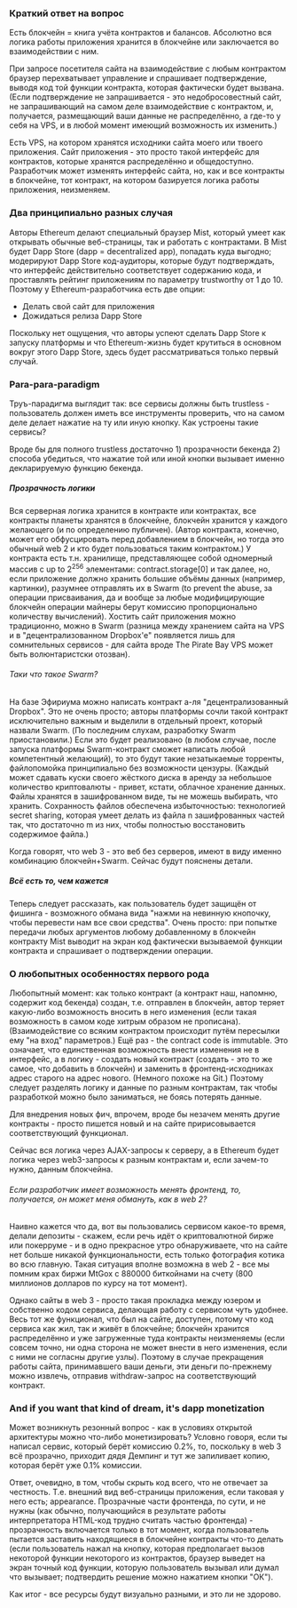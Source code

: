 ### Краткий ответ на вопрос

Есть блокчейн = книга учёта контрактов и балансов. Абсолютно вся логика работы приложения хранится в блокчейне или заключается во взаимодействии с ним.

При запросе посетителя сайта на взаимодействие с любым контрактом браузер перехватывает управление и спрашивает подтверждение, выводя код той функции контракта, которая фактически будет вызвана. (Если подтверждение не запрашивается - это недобросовестный сайт, не запрашивающий на самом деле взаимодействие с контрактом, и, получается, размещающий ваши данные не распределённо, а где-то у себя на VPS, и в любой момент имеющий возможность их изменить.)

Есть VPS, на котором хранятся исходники сайта моего или твоего приложения. Сайт приложения - это просто такой интерфейс для контрактов, которые хранятся распределённо и общедоступно. Разработчик может изменять интерфейс сайта, но, как и все контракты в блокчейне, тот контракт, на котором базируется логика работы приложения, неизменяем.

### Два принципиально разных случая

Авторы Ethereum делают специальный браузер Mist, который умеет как открывать обычные веб-страницы, так и работать с контрактами. В Mist будет Dapp Store (dapp = decentralized app), попадать куда выгодно; модерируют Dapp Store код-аудиторы, которые будут подтверждать, что интерфейс действительно соответствует содержанию кода, и проставлять рейтинг приложениям по параметру trustworthy от 1 до 10. Поэтому у Ethereum-разработчика есть две опции:

* Делать свой сайт для приложения
* Дожидаться релиза Dapp Store

Поскольку нет ощущения, что авторы успеют сделать Dapp Store к запуску платформы и что Ethereum-жизнь будет крутиться в основном вокруг этого Dapp Store, здесь будет рассматриваться только первый случай.


### Para-para-paradigm

Труъ-парадигма выглядит так: все сервисы должны быть trustless - пользователь должен иметь все инструменты проверить, что на самом деле делает нажатие на ту или иную кнопку. Как устроены такие сервисы? 

Вроде бы для полного trustless достаточно 1) прозрачности бекенда 2) способа убедиться, что нажатие той или иной кнопки вызывает именно декларируемую функцию бекенда.

##### Прозрачность логики

Вся серверная логика хранится в контракте или контрактах, все контракты планеты хранятся в блокчейне, блокчейн хранится у каждого желающего (и по определению публичен). (Автор контракта, конечно, может его обфусцировать перед добавлением в блокчейн, но тогда это обычный web 2 и кто будет пользоваться таким контрактом.) У контракта есть т.н. хранилище, представляющее собой одномерный массив с up to 2<sup>256</sup> элементами: contract.storage[0] и так далее, но, если приложение должно хранить большие объёмы данных (например, картинки), разумнее отправлять их в Swarm (to prevent the abuse, за операции присваивания, да и вообще за любые модифицирующие блокчейн операции майнеры берут комиссию пропорционально количеству вычислений). Хостить сайт приложения можно традиционно, можно в Swarm (разница между хранением сайта на VPS и в "децентрализованном Dropbox'е" появляется лишь для сомнительных сервисов - для сайта вроде The Pirate Bay VPS может быть волюнтаристски отозван). 

###### Таки что такое Swarm?

На базе Эфириума можно написать контракт а-ля "децентрализованный Dropbox". Это не очень просто; авторы платформы сочли такой контракт исключительно важным и выделили в отдельный проект, который назвали Swarm. (По последним слухам, разработку Swarm приостановили.) Если это будет реализовано (в любом случае, после запуска платформы Swarm-контракт сможет написать любой компетентный желающий), то это будут такие незатыкаемые торренты, файлопомойка принципиально без возможности цензуры. (Каждый может сдавать куски своего жёсткого диска в аренду за небольшое количество криптовалюты - привет, кстати, облачное хранение данных. Файлы хранятся в зашифрованном виде, ты не можешь выбирать, что хранить. Сохранность файлов обеспечена избыточностью: технологией secret sharing, которая умеет делать из файла n зашифрованных частей так, что достаточно m из них, чтобы полностью восстановить содержимое файла.)

Когда говорят, что web 3 - это веб без серверов, имеют в виду именно комбинацию блокчейн+Swarm. Сейчас будут пояснены детали. 

##### Всё есть то, чем кажется

Теперь следует рассказать, как пользователь будет защищён от фишинга - возможного обмана вида "нажми на невинную кнопочку, чтобы перевести нам все свои средства". Очень просто: при попытке передачи любых аргументов любому добавленному в блокчейн контракту Mist выводит на экран код фактически вызываемой функции контракта и спрашивает о подтверждении операции. 

### О любопытных особенностях первого рода

Любопытный момент: как только контракт (а контракт наш, напомню, содержит код бекенда) создан, т.е. отправлен в блокчейн, автор теряет какую-либо возможность вносить в него изменения (если такая возможность в самом коде хитрым образом не прописана). (Взаимодействие со всяким контрактом происходит путём пересылки ему "на вход" параметров.) Ещё раз - the contract code is immutable. Это означает, что единственная возможность внести изменения не в интерфейс, а в логику - создать новый контракт (создать - это то же самое, что добавить в блокчейн) и заменить в фронтенд-исходниках адрес старого на адрес нового. (Немного похоже на Git.) Поэтому следует разделять логику и данные по разным контрактам, так чтобы разработкой можно было заниматься, не боясь потерять данные. 

Для внедрения новых фич, впрочем, вроде бы незачем менять другие контракты - просто пишется новый и на сайте пририсовывается соответствующий функционал.

Сейчас вся логика через AJAX-запросы к серверу, а в Ethereum будет логика через web3-запросы к разным контрактам и, если зачем-то нужно, данным блокчейна.

###### Если разработчик имеет возможность менять фронтенд, то, получается, он может меня обмануть, как в web 2?

Наивно кажется что да, вот вы пользовались сервисом какое-то время, делали депозиты - скажем, если речь идёт о криптовалютной бирже или покерруме - и в одно прекрасное утро обнаруживаете, что на сайте нет больше никакой функциональности, есть только фотография котика во всю главную. Такая ситуация вполне возможна в web 2 - все мы помним крах биржи MtGox с 880000 биткойнами на счету (800 миллионов долларов по курсу на тот момент). 

Однако сайты в web 3 - просто такая прокладка между юзером и собственно кодом сервиса, делающая работу с сервисом чуть удобнее. Весь тот же функционал, что был на сайте, доступен, потому что код сервиса как жил, так и живёт в блокчейне; блокчейн хранится распределённо и уже загруженные туда контракты неизменяемы (если совсем точно, ни одна сторона не может внести в него изменения, если с ними не согласны другие узлы). Поэтому в случае прекращения работы сайта, принимавшего ваши деньги, эти деньги по-прежнему можно извлечь, отправив withdraw-запрос на соответствующий контракт.

### And if you want that kind of dream, it's dapp monetization

Может возникнуть резонный вопрос - как в условиях открытой архитектуры можно что-либо монетизировать? Условно говоря, если ты написал сервис, который берёт комиссию 0.2%, то, поскольку в web 3 всё прозрачно, приходит дядя Демпинг и тут же запиливает копию, которая берёт уже 0.1% комиссии.

Ответ, очевидно, в том, чтобы скрыть код всего, что не отвечает за честность. Т.е. внешний вид веб-страницы приложения, если таковая у него есть; appearance. Прозрачные части фронтенда, по сути, и не нужны (как обычно, получающийся в результате работы интерпретатора HTML-код трудно считать частью фронтенда) - прозрачность включается только в тот момент, когда пользователь пытается заставить находящиеся в блокчейне контракты что-то делать (если пользователь нажал на кнопку, которая предполагает вызов некоторой функции некоторого из контрактов, браузер выведет на экран точный код функции, которую пользователь вызывал или думал что вызывает; подтвердить решение можно нажатием кнопки "ОК").

Как итог - все ресурсы будут визуально разными, и это ли не здорово.